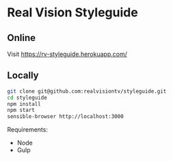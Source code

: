 Real Vision Styleguide
===

## Online
Visit https://rv-styleguide.herokuapp.com/


## Locally

```bash
git clone git@github.com:realvisiontv/styleguide.git
cd styleguide
npm install
npm start
sensible-browser http://localhost:3000
```

Requirements:

* Node
* Gulp
